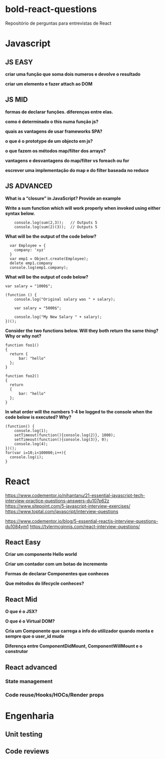 # bold-react-questions
Repositório de perguntas para entrevistas de React

# Javascript

## JS EASY

**criar uma função que soma dois numeros e devolve o resultado**

**criar um elemento e fazer attach ao DOM**

## JS MID

**formas de declarar funções. diferenças entre elas.**

**como é determinado o this numa função js?**

**quais as vantagens de usar frameworks SPA?**

**o que é o prototype de um objecto em js?**

**o que fazem os métodos map/filter dos arrays?**

**vantagens e desvantagens do map/filter vs foreach ou for**

**escrever uma implementação do map e do filter baseada no reduce**

## JS ADVANCED
  **What is a “closure” in JavaScript? Provide an example**
  
  **Write a sum function which will work properly when invoked using either syntax below.**
  ```
      console.log(sum(2,3));   // Outputs 5
      console.log(sum(2)(3));  // Outputs 5
  ```

  **What will be the output of the code below?**
  ```
    var Employee = {
      company: 'xyz'
    }
    var emp1 = Object.create(Employee);
    delete emp1.company
    console.log(emp1.company);
 ```
 
  **What will be the output of code below?**
  ```
  var salary = "1000$";

  (function () {
      console.log("Original salary was " + salary);

      var salary = "5000$";

      console.log("My New Salary " + salary);
  })();
  ```

  **Consider the two functions below. Will they both return the same thing? Why or why not?**
```
function foo1()
{
  return {
      bar: "hello"
  };
}

function foo2()
{
  return
  {
      bar: "hello"
  };
}
```

**In what order will the numbers 1-4 be logged to the console when the code below is executed? Why?**
```
(function() {
    console.log(1); 
    setTimeout(function(){console.log(2)}, 1000); 
    setTimeout(function(){console.log(3)}, 0); 
    console.log(4);
})();
for(var i=10;i<100000;i++){
  console.log(i);
}
```

# React
https://www.codementor.io/nihantanu/21-essential-javascript-tech-interview-practice-questions-answers-du107p62z
https://www.sitepoint.com/5-javascript-interview-exercises/
https://www.toptal.com/javascript/interview-questions

https://www.codementor.io/blog/5-essential-reactjs-interview-questions-du1084ym1
https://tylermcginnis.com/react-interview-questions/
## React Easy

**Criar um componente Hello world**

**Criar um contador com um botao de incremento**

**Formas de declarar Componentes que conheces**

**Que métodos do lifecycle conheces?**

## React Mid

**O que é o JSX?**

**O que é o Virtual DOM?**

**Cria um Componente que carrega a info do utilizador quando monta e sempre que o user_id mude**

**Diferença entre ComponentDidMount, ComponentWillMount e o construtor**

## React advanced
### State management
### Code reuse/Hooks/HOCs/Render props

# Engenharia
## Unit testing
## Code reviews

